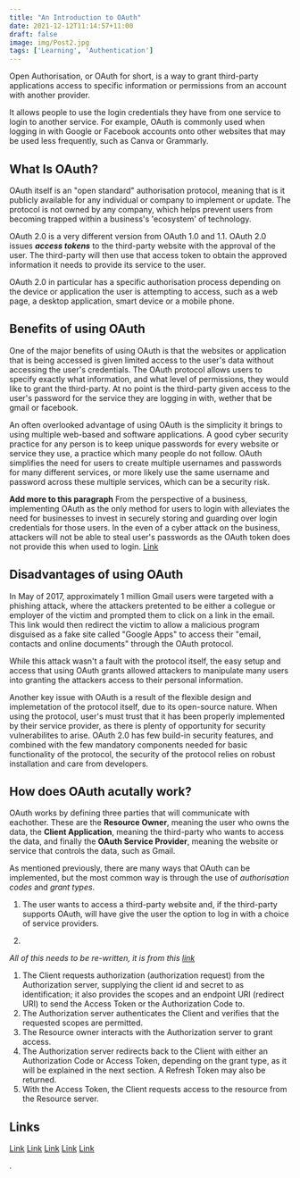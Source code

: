 ```yaml
---
title: "An Introduction to OAuth"
date: 2021-12-12T11:14:57+11:00
draft: false
image: img/Post2.jpg
tags: ['Learning', 'Authentication']
---
```


Open Authorisation, or OAuth for short, is a way to grant third-party applications access to specific information or permissions from an account with another provider.

It allows people to use the login credentials they have from one service to login to another service. For example, OAuth is commonly used when logging in with Google or Facebook accounts onto other websites that may be used less frequently, such as Canva or Grammarly.

## What Is OAuth?

OAuth itself is an "open standard" authorisation protocol, meaning that is it publicly available for any individual or company to implement or update. The protocol is not owned by any company, which helps prevent users from becoming trapped within a business's 'ecosystem' of technology.

OAuth 2.0 is a very different version from OAuth 1.0 and 1.1. OAuth 2.0 issues ***access tokens*** to the third-party website with the approval of the user. The third-party will then use that access token to obtain the approved information it needs to provide its service to the user.

OAuth 2.0 in particular has a specific authorisation process depending on the device or application the user is attempting to access, such as a web page, a desktop application, smart device or a mobile phone.

## Benefits of using OAuth

One of the major benefits of using OAuth is that the websites or application that is being accessed is given limited access to the user's data without accessing the user's credentials. The OAuth protocol allows users to specify exactly what information, and what level of permissions, they would like to grant the third-party. At no point is the third-party given access to the user's password for the service they are logging in with, wether that be gmail or facebook.

An often overlooked advantage of using OAuth is the simplicity it brings to using multiple web-based and software applications. A good cyber security practice for any person is to keep unique passwords for every website or service they use, a practice which many people do not follow. OAuth simplifies the need for users to create multiple usernames and passwords for many different services, or more likely use the same username and password across these multiple services, which can be a security risk.

**Add more to this paragraph**
From the perspective of a business, implementing OAuth as the only method for users to login with alleviates the need for businesses to invest in securely storing and guarding over login credentials for those users. In the even of a cyber attack on the business, attackers will not be able to steal user's passwords as the OAuth token does not provide this when used to login. [Link](https://www.clowder.com/post/why-your-organization-should-be-using-oauth-2.0)

## Disadvantages of using OAuth

In May of 2017, approximately 1 million Gmail users were targeted with a phishing attack, where the attackers pretented to be either a collegue or employer of the victim and prompted them to click on a link in the email. This link would then redirect the victim to allow a malicious program disguised as a fake site called "Google Apps" to access their "email, contacts and online documents" through the OAuth protocol.

While this attack wasn't a fault with the protocol itself, the easy setup and access that using OAuth grants allowed attackers to manipulate many users into granting the attackers access to their personal information.

Another key issue with OAuth is a result of the flexible design and implemetation of the protocol itself, due to its open-source nature. When using the protocol, user's must trust that it has been properly implemented by their service provider, as there is plenty of opportunity for security vulnerabilites to arise. OAuth 2.0 has few build-in security features, and combined with the few mandatory components needed for basic functionality of the protocol, the security of the protocol relies on robust installation and care from developers.

## How does OAuth acutally work?

OAuth works by defining three parties that will communicate with eachother. These are the **Resource Owner**, meaning the user who owns the data, the **Client Application**, meaning the third-party who wants to access the data, and finally the **OAuth Service Provider**, meaning the website or service that controls the data, such as Gmail.

As mentioned previously, there are many ways that OAuth can be implemented, but the most common way is through the use of *authorisation codes* and *grant types*.

1. The user wants to access a third-party website and, if the third-party supports OAuth, will have give the user the option to log in with a choice of service providers.

2. 


*All of this needs to be re-written, it is from this [link](https://auth0.com/intro-to-iam/what-is-oauth-2/)*

1. The Client requests authorization (authorization request) from the Authorization server, supplying the client id and secret to as identification; it also provides the scopes and an endpoint URI (redirect URI) to send the Access Token or the Authorization Code to.
2. The Authorization server authenticates the Client and verifies that the requested scopes are permitted. 
3. The Resource owner interacts with the Authorization server to grant access.
4. The Authorization server redirects back to the Client with either an Authorization Code or Access Token, depending on the grant type, as it will be explained in the next section. A Refresh Token may also be returned.
5. With the Access Token, the Client requests access to the resource from the Resource server.

## Links

[Link](https://en.wikipedia.org/wiki/OAuth)
[Link](https://developer.okta.com/blog/2017/06/21/what-the-heck-is-oauth)
[Link](https://aaronparecki.com/oauth-2-simplified/)
[Link](https://www.scienceabc.com/innovation/oauth-how-does-login-with-facebook-google-work.html)
[Link](https://stackoverflow.com/questions/7561631/oauth-2-0-benefits-and-use-cases-why)

.
